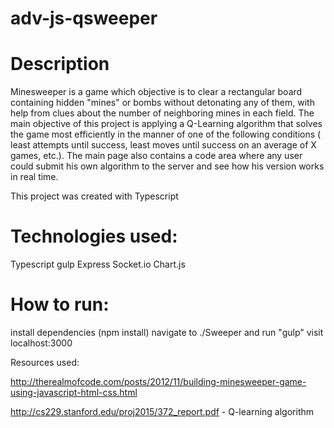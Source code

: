 # adv-js-qsweeper

# Description
Minesweeper is a game which objective is to clear a rectangular board containing hidden "mines" or bombs without detonating any of them, with help from clues about the number of neighboring mines in each field. The main objective of this project is  applying a Q-Learning algorithm that solves the game most efficiently in the manner of one of the following conditions ( least attempts until success, least moves until success on an average of X games, etc.). The main page also contains a code area where any user could submit his own algorithm to the server and see how his version works in real time.

This project was created with Typescript

# Technologies used:

Typescript
gulp
Express
Socket.io
Chart.js

# How to run:

install dependencies (npm install)
navigate to ./Sweeper and run "gulp"
visit localhost:3000
 
Resources used:

http://therealmofcode.com/posts/2012/11/building-minesweeper-game-using-javascript-html-css.html

http://cs229.stanford.edu/proj2015/372_report.pdf - Q-learning algorithm

